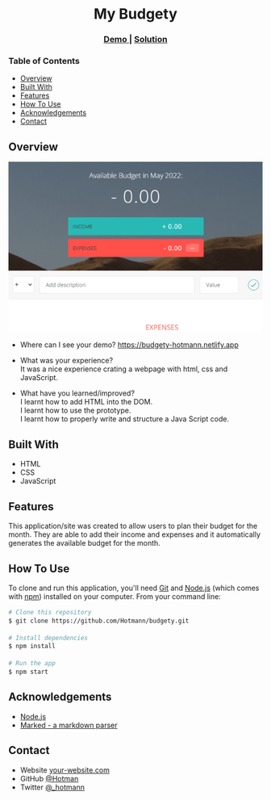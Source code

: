 <!-- Please update value in the {}  -->

<h1 align="center">My Budgety</h1>

<div align="center">
  <h3>
    <a href="https://budgety-hotmann.netlify.app">
      Demo
    </a>
    <span> | </span>
    <a href="https://github.com/Hotmann/budgety.git">
      Solution
    </a>
  </h3>
</div>

<!-- TABLE OF CONTENTS -->

### Table of Contents

- [Overview](#overview)
- [Built With](#built-with)
- [Features](#features)
- [How To Use](#how-to-use)
- [Acknowledgements](#acknowledgements)
- [Contact](#contact)

<!-- OVERVIEW -->

## Overview

![screenshot](/budgety.png)

- Where can I see your demo?
  https://budgety-hotmann.netlify.app

- What was your experience?  
  It was a nice experience crating a webpage with html, css and JavaScript.

- What have you learned/improved?  
  I learnt how to add HTML into the DOM.  
  I learnt how to use the prototype.  
  I learnt how to properly write and structure a Java Script code.

## Built With

- HTML
- CSS
- JavaScript

## Features

<!-- List the features of your application or follow the template. Don't share the figma file here :) -->

This application/site was created to allow users to plan their budget for the month. They are able to add their income and expenses and it automatically generates the available budget for the month.

## How To Use

<!-- Example: -->

To clone and run this application, you'll need [Git](https://git-scm.com) and [Node.js](https://nodejs.org/en/download/) (which comes with [npm](http://npmjs.com)) installed on your computer. From your command line:

```bash
# Clone this repository
$ git clone https://github.com/Hotmann/budgety.git

# Install dependencies
$ npm install

# Run the app
$ npm start
```

## Acknowledgements

<!-- This section should list any articles or add-ons/plugins that helps you to complete the project. This is optional but it will help you in the future. For example -->

- [Node.js](https://nodejs.org/)
- [Marked - a markdown parser](https://github.com/chjj/marked)

## Contact

- Website [your-website.com](https://{your-web-site-link})
- GitHub [@Hotman](https://github.com/Hotmann)
- Twitter [@\_hotmann](https://twitter.com/_Hotmann)
